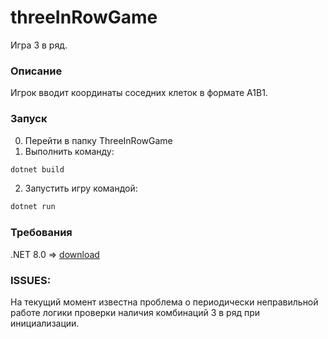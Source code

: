 # threeInRowGame

Игра 3 в ряд.

### Описание
Игрок вводит координаты соседних клеток в формате A1B1.

### Запуск

0. Перейти в папку ThreeInRowGame
1. Выполнить команду:
~~~bash
dotnet build
~~~
2. Запустить игру командой:
~~~bash
dotnet run
~~~

### Требования
.NET 8.0 => [download](https://dotnet.microsoft.com/ru-ru/download/dotnet/8.0)

### ISSUES:
На текущий момент известна проблема о периодически неправильной работе логики
проверки наличия комбинаций 3 в ряд при инициализации.